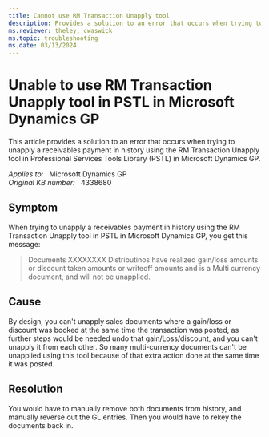 ```yaml
---
title: Cannot use RM Transaction Unapply tool
description: Provides a solution to an error that occurs when trying to unapply a receivables payment in history using the RM Transaction Unapply tool in Professional Services Tools Library (PSTL) in Microsoft Dynamics GP.
ms.reviewer: theley, cwaswick
ms.topic: troubleshooting
ms.date: 03/13/2024
---
```

# Unable to use RM Transaction Unapply tool in PSTL in Microsoft Dynamics GP

This article provides a solution to an error that occurs when trying to unapply a receivables payment in history using the RM Transaction Unapply tool in Professional Services Tools Library (PSTL) in Microsoft Dynamics GP.

_Applies to:_ &nbsp; Microsoft Dynamics GP  
_Original KB number:_ &nbsp; 4338680

## Symptom

When trying to unapply a receivables payment in history using the RM Transaction Unapply tool in PSTL in Microsoft Dynamics GP, you get this message:

> Documents XXXXXXXX Distributinos have realized gain/loss amounts or discount taken amounts or writeoff amounts and is a Multi currency document, and will not be unapplied.

## Cause

By design, you can't unapply sales documents where a gain/loss or discount was booked at the same time the transaction was posted, as further steps would be needed undo that gain/Loss/discount, and you can't unapply it from each other. So many multi-currency documents can't be unapplied using this tool because of that extra action done at the same time it was posted.

## Resolution

You would have to manually remove both documents from history, and manually reverse out the GL entries. Then you would have to rekey the documents back in.
